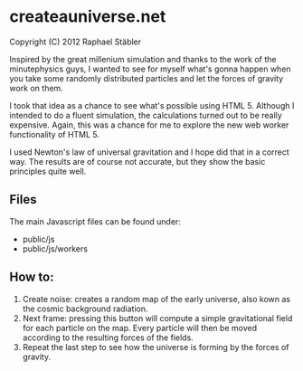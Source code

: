 createauniverse.net
===================

Copyright (C) 2012 Raphael Stäbler

Inspired by the great millenium simulation and thanks to the work
of the minutephysics guys, I wanted to see for myself what's gonna
happen when you take some randomly distributed particles and
let the forces of gravity work on them.

I took that idea as a chance to see what's possible using HTML 5.
Although I intended to do a fluent simulation, the calculations turned
out to be really expensive. Again, this was a chance for me
to explore the new web worker functionality of HTML 5.

I used Newton's law of universal gravitation and I hope did that
in a correct way. The results are of course not accurate, but they show
the basic principles quite well.


Files
-----
The main Javascript files can be found under:
* public/js
* public/js/workers


How to:
-------
1. Create noise: creates a random map of the early universe, also kown as the cosmic background radiation.
2. Next frame: pressing this button will compute a simple gravitational field for each particle on the map. Every particle will then be moved according to the resulting forces of the fields.
3. Repeat the last step to see how the universe is forming by the forces of gravity.
